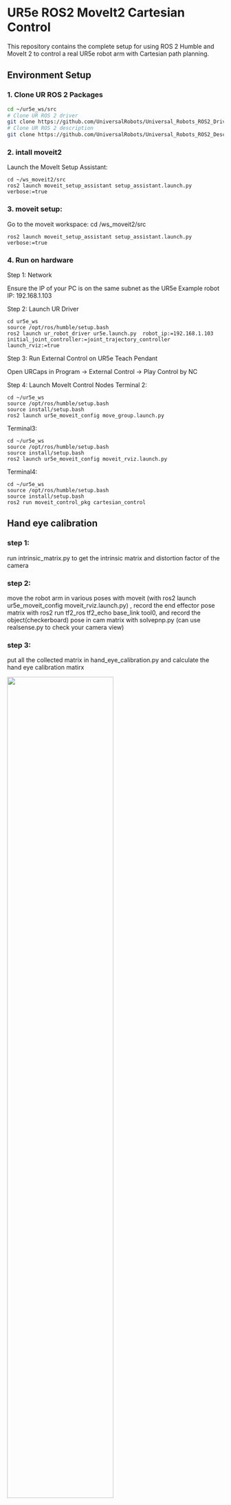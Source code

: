 # UR5e ROS2 MoveIt2 Cartesian Control

This repository contains the complete setup for using ROS 2 Humble and MoveIt 2 to control a real UR5e robot arm with Cartesian path planning.

## Environment Setup

### 1. Clone UR ROS 2 Packages

```bash
cd ~/ur5e_ws/src
# Clone UR ROS 2 driver
git clone https://github.com/UniversalRobots/Universal_Robots_ROS2_Driver.git
# Clone UR ROS 2 description
git clone https://github.com/UniversalRobots/Universal_Robots_ROS2_Description.git
```

### 2. intall moveit2

Launch the MoveIt Setup Assistant:
```
cd ~/ws_moveit2/src
ros2 launch moveit_setup_assistant setup_assistant.launch.py verbose:=true
```
### 3. moveit setup:

Go to the moveit workspace:
cd /ws_moveit2/src
```
ros2 launch moveit_setup_assistant setup_assistant.launch.py verbose:=true
```
### 4. Run on hardware

Step 1: Network

Ensure the IP of your PC is on the same subnet as the UR5e
Example robot IP: 192.168.1.103

Step 2: Launch UR Driver

```
cd ur5e_ws
source /opt/ros/humble/setup.bash
ros2 launch ur_robot_driver ur5e.launch.py  robot_ip:=192.168.1.103 initial_joint_controller:=joint_trajectory_controller launch_rviz:=true
```

Step 3: Run External Control on UR5e Teach Pendant

Open URCaps in Program → External Control → Play Control by NC

Step 4: Launch MoveIt Control Nodes
Terminal 2:
```
cd ~/ur5e_ws
source /opt/ros/humble/setup.bash
source install/setup.bash
ros2 launch ur5e_moveit_config move_group.launch.py
```
Terminal3:
```
cd ~/ur5e_ws
source /opt/ros/humble/setup.bash
source install/setup.bash
ros2 launch ur5e_moveit_config moveit_rviz.launch.py

```
Terminal4:
```
cd ~/ur5e_ws
source /opt/ros/humble/setup.bash
source install/setup.bash
ros2 run moveit_control_pkg cartesian_control
```

## Hand eye calibration

### step 1:

run intrinsic_matrix.py to get the intrinsic matrix and distortion factor of the camera

### step 2:

move the robot arm in various poses with moveit (with ros2 launch ur5e_moveit_config moveit_rviz.launch.py) , record the end effector pose matrix with ros2 run tf2_ros tf2_echo base_link tool0, and record the object(checkerboard) pose in cam matrix with solvepnp.py (can use realsense.py to check your camera view)


### step 3:

put all the collected matrix in hand_eye_calibration.py and calculate the hand eye calibration matirx


<img src="assets/calibration_pose.png" width="70%">






